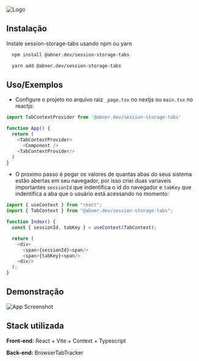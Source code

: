 ![Logo](https://i.ibb.co/3T4SpXz/233321312.jpg)

## Instalação

Instale session-storage-tabs usando npm ou yarn

```bash
  npm install @abner.dev/session-storage-tabs
```

```bash
  yarn add @abner.dev/session-storage-tabs
```

## Uso/Exemplos

- Configure o projeto no arquivo raiz `_page.tsx` no nextjs ou `main.tsx` no reactjs:

```typescript
import TabContextProvider from '@abner.dev/session-storage-tabs'

function App() {
  return (
    <TabContextProvider>
      <Component />
    <TabContextProvider/>
  )
}
```

- O proximo passo é pegar os valores de quantas abas do seus sistema estão abertas em seu navegador, por isso criei duas variaveis importantes `sessionId` que indentifica o id do navegador e `tabKey` que indentifica a aba que o usuário está acessando no momento:

```typescript
import { useContext } from "react";
import { TabContext } from "@abner.dev/session-storage-tabs";

function Index() {
  const { sessionId, tabKey } = useContext(TabContext);

  return (
    <div>
      <span>{sessionId}<span/>
      <span>{tabKey}<span/>
    <div/>
  );
}
```

## Demonstração

![App Screenshot](https://i.ibb.co/BwkyP67/Captura-de-tela-2023-09-16-160250.png)

## Stack utilizada

**Front-end:** React + Vite + Context + Typescript

**Back-end:** BrowserTabTracker
